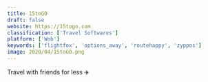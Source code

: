 ```yaml
---
title: 15toGO
draft: false 
website: https://15togo.com
classification: ['Travel Softwares']
platform: ['Web']
keywords: ['flightfox', 'options_away', 'routehappy', 'zyppos']
image: 2020/04/15toGO.png
---
```

Travel with friends for less ✈️